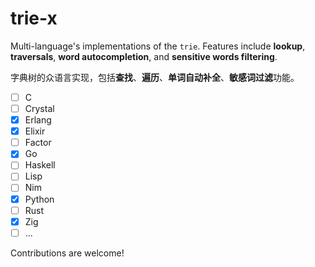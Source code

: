 # trie-x

Multi-language's implementations of the `trie`. Features include **lookup**, **traversals**, **word autocompletion**, and **sensitive words filtering**.

字典树的众语言实现，包括**查找**、**遍历**、**单词自动补全**、**敏感词过滤**功能。

- [ ] C
- [ ] Crystal
- [x] Erlang
- [x] Elixir
- [ ] Factor
- [x] Go
- [ ] Haskell
- [ ] Lisp
- [ ] Nim
- [x] Python
- [ ] Rust
- [x] Zig
- [ ] ...

Contributions are welcome!
